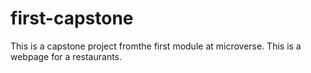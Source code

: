 # first-capstone
This is a capstone project fromthe first module at microverse. This is a webpage for a restaurants.
